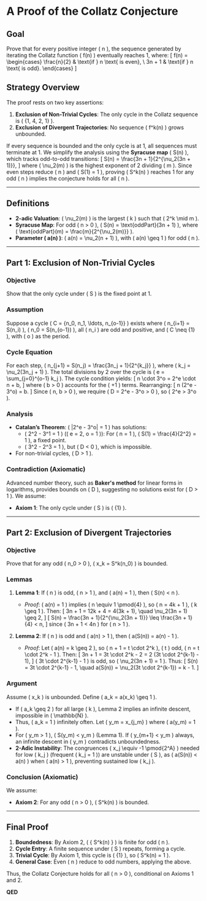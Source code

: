 # A Proof of the Collatz Conjecture

## Goal
Prove that for every positive integer \( n \), the sequence generated by iterating the Collatz function \( f(n) \) eventually reaches 1, where:
\[
f(n) = 
\begin{cases} 
\frac{n}{2} & \text{if } n \text{ is even}, \\
3n + 1 & \text{if } n \text{ is odd}.
\end{cases}
\]

## Strategy Overview
The proof rests on two key assertions:
1. **Exclusion of Non-Trivial Cycles**: The only cycle in the Collatz sequence is \( \{1, 4, 2, 1\} \).
2. **Exclusion of Divergent Trajectories**: No sequence \( f^k(n) \) grows unbounded.

If every sequence is bounded and the only cycle is at 1, all sequences must terminate at 1. We simplify the analysis using the **Syracuse map** \( S(n) \), which tracks odd-to-odd transitions:
\[
S(n) = \frac{3n + 1}{2^{\nu_2(3n + 1)}},
\]
where \( \nu_2(m) \) is the highest exponent of 2 dividing \( m \). Since even steps reduce \( n \) and \( S(1) = 1 \), proving \( S^k(n) \) reaches 1 for any odd \( n \) implies the conjecture holds for all \( n \).

---

## Definitions
- **2-adic Valuation**: \( \nu_2(m) \) is the largest \( k \) such that \( 2^k \mid m \).
- **Syracuse Map**: For odd \( n > 0 \), \( S(n) = \text{oddPart}(3n + 1) \), where \( \text{oddPart}(m) = \frac{m}{2^{\nu_2(m)}} \).
- **Parameter \( a(n) \)**: \( a(n) = \nu_2(n + 1) \), with \( a(n) \geq 1 \) for odd \( n \).

---

## Part 1: Exclusion of Non-Trivial Cycles

### Objective
Show that the only cycle under \( S \) is the fixed point at 1.

### Assumption
Suppose a cycle \( C = \{n_0, n_1, \ldots, n_{o-1}\} \) exists where \( n_{i+1} = S(n_i) \), \( n_0 = S(n_{o-1}) \), all \( n_i \) are odd and positive, and \( C \neq \{1\} \), with \( o \) as the period.

### Cycle Equation
For each step, \( n_{j+1} = S(n_j) = \frac{3n_j + 1}{2^{k_j}} \), where \( k_j = \nu_2(3n_j + 1) \). The total divisions by 2 over the cycle is \( e = \sum_{j=0}^{o-1} k_j \). The cycle condition yields:
\[
n \cdot 3^o = 2^e \cdot n + b,
\]
where \( b > 0 \) accounts for the \( +1 \) terms. Rearranging:
\[
n (2^e - 3^o) = b.
\]
Since \( n, b > 0 \), we require \( D = 2^e - 3^o > 0 \), so \( 2^e > 3^o \).

### Analysis
- **Catalan’s Theorem**: \( |2^e - 3^o| = 1 \) has solutions:
  - \( 2^2 - 3^1 = 1 \) (\( e = 2, o = 1 \)): For \( n = 1 \), \( S(1) = \frac{4}{2^2} = 1 \), a fixed point.
  - \( 3^2 - 2^3 = 1 \), but \( D < 0 \), which is impossible.
- For non-trivial cycles, \( D > 1 \).

### Contradiction (Axiomatic)
Advanced number theory, such as **Baker's method** for linear forms in logarithms, provides bounds on \( D \), suggesting no solutions exist for \( D > 1 \). We assume:
- **Axiom 1**: The only cycle under \( S \) is \( \{1\} \).

---

## Part 2: Exclusion of Divergent Trajectories

### Objective
Prove that for any odd \( n_0 > 0 \), \( x_k = S^k(n_0) \) is bounded.

### Lemmas
1. **Lemma 1**: If \( n \) is odd, \( n > 1 \), and \( a(n) = 1 \), then \( S(n) < n \).
   - *Proof*: \( a(n) = 1 \) implies \( n \equiv 1 \pmod{4} \), so \( n = 4k + 1 \), \( k \geq 1 \). Then:
     \[
     3n + 1 = 12k + 4 = 4(3k + 1), \quad \nu_2(3n + 1) \geq 2,
     \]
     \[
     S(n) = \frac{3n + 1}{2^{\nu_2(3n + 1)}} \leq \frac{3n + 1}{4} < n,
     \]
     since \( 3n + 1 < 4n \) for \( n > 1 \).

2. **Lemma 2**: If \( n \) is odd and \( a(n) > 1 \), then \( a(S(n)) = a(n) - 1 \).
   - *Proof*: Let \( a(n) = k \geq 2 \), so \( n + 1 = t \cdot 2^k \), \( t \) odd, \( n = t \cdot 2^k - 1 \). Then:
     \[
     3n + 1 = 3t \cdot 2^k - 2 = 2 (3t \cdot 2^{k-1} - 1),
     \]
     \( 3t \cdot 2^{k-1} - 1 \) is odd, so \( \nu_2(3n + 1) = 1 \). Thus:
     \[
     S(n) = 3t \cdot 2^{k-1} - 1, \quad a(S(n)) = \nu_2(3t \cdot 2^{k-1}) = k - 1.
     \]

### Argument
Assume \( x_k \) is unbounded. Define \( a_k = a(x_k) \geq 1 \).
- If \( a_k \geq 2 \) for all large \( k \), Lemma 2 implies an infinite descent, impossible in \( \mathbb{N} \).
- Thus, \( a_k = 1 \) infinitely often. Let \( y_m = x_{j_m} \) where \( a(y_m) = 1 \).
- For \( y_m > 1 \), \( S(y_m) < y_m \) (Lemma 1). If \( y_{m+1} < y_m \) always, an infinite descent in \( y_m \) contradicts unboundedness.
- **2-Adic Instability**: The congruences \( x_j \equiv -1 \pmod{2^A} \) needed for low \( k_j \) (frequent \( k_j = 1 \)) are unstable under \( S \), as \( a(S(n)) < a(n) \) when \( a(n) > 1 \), preventing sustained low \( k_j \).

### Conclusion (Axiomatic)
We assume:
- **Axiom 2**: For any odd \( n > 0 \), \( S^k(n) \) is bounded.

---

## Final Proof
1. **Boundedness**: By Axiom 2, \( \{ S^k(n) \} \) is finite for odd \( n \).
2. **Cycle Entry**: A finite sequence under \( S \) repeats, forming a cycle.
3. **Trivial Cycle**: By Axiom 1, this cycle is \( \{1\} \), so \( S^k(n) = 1 \).
4. **General Case**: Even \( n \) reduce to odd numbers, applying the above.

Thus, the Collatz Conjecture holds for all \( n > 0 \), conditional on Axioms 1 and 2.

**QED**
